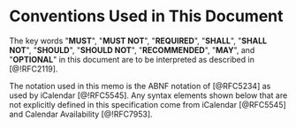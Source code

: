 #  Conventions Used in This Document

The key words "**MUST**", "**MUST NOT**", "**REQUIRED**", "**SHALL**",
"**SHALL NOT**", "**SHOULD**", "**SHOULD NOT**", "**RECOMMENDED**",
"**MAY**", and "**OPTIONAL**" in this document are to be interpreted as
described in [@!RFC2119].

The notation used in this memo is the ABNF notation of [@RFC5234] as
used by iCalendar [@!RFC5545].  Any syntax elements shown below that
are not explicitly defined in this specification come from iCalendar
[@RFC5545] and Calendar Availability [@!RFC7953].

